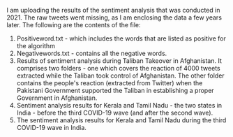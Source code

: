 I am uploading the results of the sentiment analysis that was conducted in 2021. The raw tweets went missing, as I am enclosing the data a few years later. 
The following are the contents of the file: 
1. Positiveword.txt - which includes the words that are listed as positive for the algorithm
2. Negativewords.txt - contains all the negative words.
3. Results of sentiment analysis during Taliban Takeover in Afghanistan. It comprises two folders - one which covers the reaction of 4000 tweets extracted while the Taliban took control of Afghanistan. The other folder contains the people's reaction (extracted from Twitter) when the Pakistani Government supported the Taliban in establishing a proper Government in Afghanistan.
4. Sentiment analysis results for Kerala and Tamil Nadu - the two states in India - before the third COVID-19 wave (and after the second wave).
5. The sentiment analysis results for Kerala and Tamil Nadu during the third COVID-19 wave in India. 
